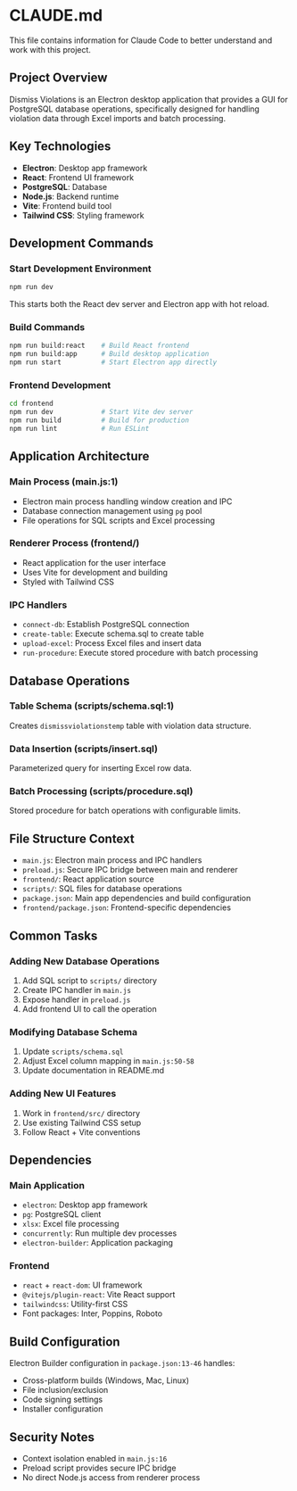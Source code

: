 # CLAUDE.md

This file contains information for Claude Code to better understand and work with this project.

## Project Overview

Dismiss Violations is an Electron desktop application that provides a GUI for PostgreSQL database operations, specifically designed for handling violation data through Excel imports and batch processing.

## Key Technologies

- **Electron**: Desktop app framework
- **React**: Frontend UI framework
- **PostgreSQL**: Database
- **Node.js**: Backend runtime
- **Vite**: Frontend build tool
- **Tailwind CSS**: Styling framework

## Development Commands

### Start Development Environment
```bash
npm run dev
```
This starts both the React dev server and Electron app with hot reload.

### Build Commands
```bash
npm run build:react    # Build React frontend
npm run build:app      # Build desktop application
npm run start          # Start Electron app directly
```

### Frontend Development
```bash
cd frontend
npm run dev            # Start Vite dev server
npm run build          # Build for production
npm run lint           # Run ESLint
```

## Application Architecture

### Main Process (main.js:1)
- Electron main process handling window creation and IPC
- Database connection management using `pg` pool
- File operations for SQL scripts and Excel processing

### Renderer Process (frontend/)
- React application for the user interface
- Uses Vite for development and building
- Styled with Tailwind CSS

### IPC Handlers
- `connect-db`: Establish PostgreSQL connection
- `create-table`: Execute schema.sql to create table
- `upload-excel`: Process Excel files and insert data
- `run-procedure`: Execute stored procedure with batch processing

## Database Operations

### Table Schema (scripts/schema.sql:1)
Creates `dismissviolationstemp` table with violation data structure.

### Data Insertion (scripts/insert.sql)
Parameterized query for inserting Excel row data.

### Batch Processing (scripts/procedure.sql)
Stored procedure for batch operations with configurable limits.

## File Structure Context

- `main.js`: Electron main process and IPC handlers
- `preload.js`: Secure IPC bridge between main and renderer
- `frontend/`: React application source
- `scripts/`: SQL files for database operations
- `package.json`: Main app dependencies and build configuration
- `frontend/package.json`: Frontend-specific dependencies

## Common Tasks

### Adding New Database Operations
1. Add SQL script to `scripts/` directory
2. Create IPC handler in `main.js`
3. Expose handler in `preload.js`
4. Add frontend UI to call the operation

### Modifying Database Schema
1. Update `scripts/schema.sql`
2. Adjust Excel column mapping in `main.js:50-58`
3. Update documentation in README.md

### Adding New UI Features
1. Work in `frontend/src/` directory
2. Use existing Tailwind CSS setup
3. Follow React + Vite conventions

## Dependencies

### Main Application
- `electron`: Desktop app framework
- `pg`: PostgreSQL client
- `xlsx`: Excel file processing
- `concurrently`: Run multiple dev processes
- `electron-builder`: Application packaging

### Frontend
- `react` + `react-dom`: UI framework
- `@vitejs/plugin-react`: Vite React support
- `tailwindcss`: Utility-first CSS
- Font packages: Inter, Poppins, Roboto

## Build Configuration

Electron Builder configuration in `package.json:13-46` handles:
- Cross-platform builds (Windows, Mac, Linux)
- File inclusion/exclusion
- Code signing settings
- Installer configuration

## Security Notes

- Context isolation enabled in `main.js:16`
- Preload script provides secure IPC bridge
- No direct Node.js access from renderer process